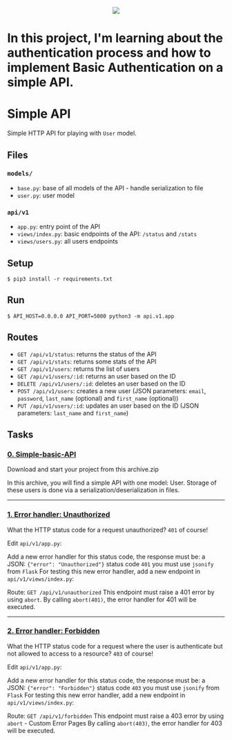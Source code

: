 <p align="center">
  <img src="https://assets.imaginablefutures.com/media/images/ALX_Logo.max-200x150.png" />
</p>

# In this project, I'm learning about the authentication process and how to implement Basic Authentication on a simple API.

# Simple API

Simple HTTP API for playing with `User` model.


## Files

### `models/`

- `base.py`: base of all models of the API - handle serialization to file
- `user.py`: user model

### `api/v1`

- `app.py`: entry point of the API
- `views/index.py`: basic endpoints of the API: `/status` and `/stats`
- `views/users.py`: all users endpoints


## Setup

```
$ pip3 install -r requirements.txt
```


## Run

```
$ API_HOST=0.0.0.0 API_PORT=5000 python3 -m api.v1.app
```


## Routes

- `GET /api/v1/status`: returns the status of the API
- `GET /api/v1/stats`: returns some stats of the API
- `GET /api/v1/users`: returns the list of users
- `GET /api/v1/users/:id`: returns an user based on the ID
- `DELETE /api/v1/users/:id`: deletes an user based on the ID
- `POST /api/v1/users`: creates a new user (JSON parameters: `email`, `password`, `last_name` (optional) and `first_name` (optional))
- `PUT /api/v1/users/:id`: updates an user based on the ID (JSON parameters: `last_name` and `first_name`)


## Tasks

### [0. Simple-basic-API](https://github.com/ehabsmh/alx-backend-user-data/blob/main/0x01-Basic_authentication/)
Download and start your project from this archive.zip

In this archive, you will find a simple API with one model: User. Storage of these users is done via a serialization/deserialization in files.

---

### [1. Error handler: Unauthorized](https://github.com/ehabsmh/alx-backend-user-data/blob/main/0x01-Basic_authentication/app.py)

What the HTTP status code for a request unauthorized? `401` of course!

Edit `api/v1/app.py`:

Add a new error handler for this status code, the response must be:
a JSON: `{"error": "Unauthorized"}`
status code `401`
you must use `jsonify` from `Flask`
For testing this new error handler, add a new endpoint in `api/v1/views/index.py`:

Route: `GET /api/v1/unauthorized`
This endpoint must raise a 401 error by using `abort`.
By calling `abort(401)`, the error handler for 401 will be executed.

---

### [2. Error handler: Forbidden](https://github.com/ehabsmh/alx-backend-user-data/blob/main/0x01-Basic_authentication/app.py)

What the HTTP status code for a request where the user is authenticate but not allowed to access to a resource? `403` of course!

Edit `api/v1/app.py`:

Add a new error handler for this status code, the response must be:
a JSON: `{"error": "Forbidden"}`
status code `403`
you must use `jsonify` from `Flask`
For testing this new error handler, add a new endpoint in `api/v1/views/index.py`:

Route: `GET /api/v1/forbidden`
This endpoint must raise a 403 error by using `abort` - Custom Error Pages
By calling `abort(403)`, the error handler for 403 will be executed.
